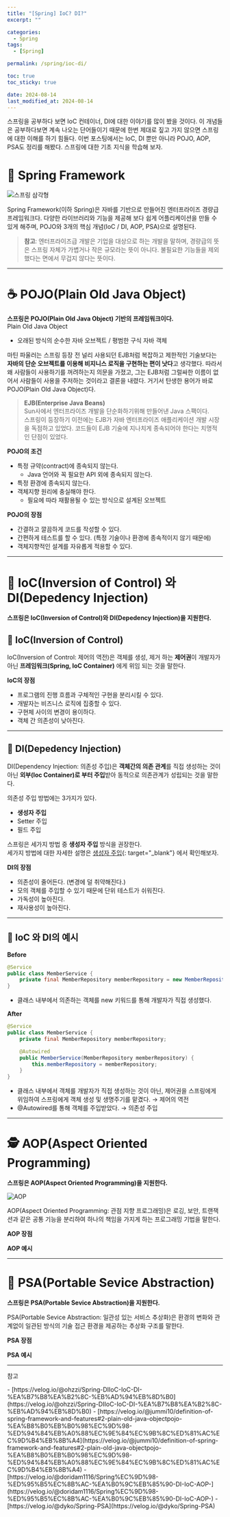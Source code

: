 ```yaml
---
title: "[Spring] IoC? DI?"
excerpt: ""

categories:
  - Spring
tags:
  - [Spring]

permalink: /spring/ioc-di/

toc: true
toc_sticky: true

date: 2024-08-14
last_modified_at: 2024-08-14
---
```

스프링을 공부하다 보면 IoC 컨테이너, DI에 대한 이야기를 많이 봤을 것이다. 이 개념들은 공부하다보면 계속 나오는 단어들이기 때문에 한번 제대로 짚고 가지 않으면 스프링에 대한 이해를 하기 힘들다. 
이번 포스팅에서는 IoC, DI 뿐만 아니라 POJO, AOP, PSA도 정리를 해봤다. 스프링에 대한 기초 지식을 학습해 보자.

# 🍃 Spring Framework
![스프링 삼각형](/assets/images/posts_img/spring/ioc-di/spring-triangle.png)

Spring Framework(이하 Spring)은 자바를 기반으로 만들어진 엔터프라이즈 경량급 프레임워크다. 다양한 라이브러리와 기능을 제공해 보다 쉽게 어플리케이션을 만들 수 있게 해주며, POJO와 3개의 핵심 개념(IoC / DI, AOP, PSA)으로 설명된다.

> **참고**: 엔터프라이즈급 개발은 기업을 대상으로 하는 개발을 말하며, 경량급의 뜻은 스프링 자체가 가볍거나 작은 규모라는 뜻이 아니다. 불필요한 기능들을 제외했다는 면에서 무겁지 않다는 뜻이다.

---

# ☕ POJO(Plain Old Java Object) 
**스프링은 POJO(Plain Old Java Object) 기반의 프레임워크이다.**  
Plain Old Java Object
- 오래된 방식의 순수한 자바 오브젝트 / 평범한 구식 자바 객체  

마틴 파울러는 스프링 등장 전 널리 사용되던 EJB처럼 복잡하고 제한적인 기술보다는 **자바의 단순 오브젝트를 이용해 비지니스 로직을 구현하는 편이 낫다**고 생각했다. 따라서 왜 사람들이 사용하기를 꺼려하는지 의문을 가졌고, 그는 EJB처럼 그럴싸한 이름이 없어서 사람들이 사용을 주저하는 것이라고 결론을 내렸다. 거기서 탄생한 용어가 바로 POJO(Plain Old Java Object)다. 

> **EJB(Enterprise Java Beans)**  
Sun사에서 엔터프라이즈 개발을 단순화하기위해 만들어낸 Java 스팩이다.  
스프링이 등장하기 이전에는 EJB가 자바 엔터프라이즈 애플리케이션 개발 시장을 독점하고 있었다. 코드들이 EJB 기술에 지나치게 종속되어야 한다는 치명적인 단점이 있었다.

**POJO의 조건**  
- 특정 규약(contract)에 종속되지 않는다.
	- Java 언어와 꼭 필요한 API 외에 종속되지 않는다.
- 특정 환경에 종속되지 않는다.
- 객체지향 원리에 충실해야 한다.
	- 필요에 따라 재활용될 수 있는 방식으로 설계된 오브젝트

**POJO의 장점**
- 간결하고 깔끔하게 코드를 작성할 수 있다.
- 간편하게 테스트를 할 수 있다. (특정 기술이나 환경에 종속적이지 않기 때문에)
- 객체지향적인 설계를 자유롭게 적용할 수 있다.

---

# 🥪 IoC(Inversion of Control) 와 DI(Depedency Injection)
**스프링은 IoC(Inversion of Control)와 DI(Depedency Injection)을 지원한다.**
## 🍅 IoC(Inversion of Control)
IoC(Inversion of Control: 제어의 역전)은 객체를 생성, 제거 하는 **제어권**이 개발자가 아닌 **프레임워크(Spring, IoC Container)** 에게 위임 되는 것을 말한다.

**IoC의 장점**
- 프로그램의 진행 흐름과 구체적인 구현을 분리시킬 수 있다.
- 개발자는 비즈니스 로직에 집중할 수 있다.
- 구현체 사이의 변경이 용이하다.
- 객체 간 의존성이 낮아진다.

---

## 🥬 DI(Depedency Injection)
DI(Dependency Injection: 의존성 주입)은 **객체간의 의존 관계**를 직접 생성하는 것이 아닌 **외부(Ioc Container)로 부터 주입**받아 동적으로 의존관계가 성립되는 것을 말한다.

의존성 주입 방법에는 3가지가 있다.
- **생성자 주입** 
- Setter 주입 
- 필드 주입  

스프링은 세가지 방법 중 **생성자 주입** 방식을 권장한다.  
세가지 방법에 대한 자세한 설명은 [생성자 주입](){: target="_blank"} 에서 확인해보자.

**DI의 장점**
- 의존성이 줄어든다. (변경에 덜 취약해진다.)
- 모의 객체를 주입할 수 있기 때문에 단위 테스트가 쉬워진다.
- 가독성이 높아진다.
- 재사용성이 높아진다.

---

## 🍞 IoC 와 DI의 예시

**Before**
```java
@Service
public class MemberService {
	private final MemberRepository memberRepository = new MemberRepository();
}
```
- 클래스 내부에서 의존하는 객체를 new 키워드를 통해 개발자가 직접 생성했다.

**After**
```java
@Service
public class MemberService {
	private final MemberRepository memberRepository;

	@Autowired
	public MemberService(MemberRepository memberRepository) {
		this.memberRepository = memberRepository;
	}
}
```
- 클래스 내부에서 객체를 개발자가 직접 생성하는 것이 아닌, 제어권을 스프링에게 위임하여 스프링에게 객체 생성 및 생명주기를 맡겼다. &rarr; 제어의 역전
- @Autowired를 통해 객체를 주입받았다. &rarr; 의존성 주입

---

# 🕵️ AOP(Aspect Oriented Programming)
**스프링은 AOP(Aspect Oriented Programming)을 지원한다.**  

![AOP](/assets/images/posts_img/spring/ioc-di/aop.png)

AOP(Aspect Oriented Programming: 관점 지향 프로그래밍)은 로깅, 보안, 트랜잭션과 같은 공통 기능을 분리하여 하나의 책임을 가지게 하는 프로그래밍 기법을 말한다.

**AOP 장점**

**AOP 예시**

---

# 🌷 PSA(Portable Sevice Abstraction)
**스프링은 PSA(Portable Sevice Abstraction)을 지원한다.**  

PSA(Portable Sevice Abstraction: 일관성 있는 서비스 추상화)은 환경의 변화와 관계없이 일관된 방식의 기술 접근 환경을 제공하는 추상화 구조를 말한다.

**PSA 장점**

**PSA 예시**


---

<p class="ref">참고</p>
- [https://velog.io/@ohzzi/Spring-DIIoC-IoC-DI-%EA%B7%B8%EA%B2%8C-%EB%AD%94%EB%8D%B0](https://velog.io/@ohzzi/Spring-DIIoC-IoC-DI-%EA%B7%B8%EA%B2%8C-%EB%AD%94%EB%8D%B0)
- [https://velog.io/@jummi10/definition-of-spring-framework-and-features#2-plain-old-java-objectpojo-%EA%B8%B0%EB%B0%98%EC%9D%98-%ED%94%84%EB%A0%88%EC%9E%84%EC%9B%8C%ED%81%AC%EC%9D%B4%EB%8B%A4](https://velog.io/@jummi10/definition-of-spring-framework-and-features#2-plain-old-java-objectpojo-%EA%B8%B0%EB%B0%98%EC%9D%98-%ED%94%84%EB%A0%88%EC%9E%84%EC%9B%8C%ED%81%AC%EC%9D%B4%EB%8B%A4)
- [https://velog.io/@doridam1116/Spring%EC%9D%98-%ED%95%B5%EC%8B%AC-%EA%B0%9C%EB%85%90-DI-IoC-AOP-](https://velog.io/@doridam1116/Spring%EC%9D%98-%ED%95%B5%EC%8B%AC-%EA%B0%9C%EB%85%90-DI-IoC-AOP-)
- [https://velog.io/@dyko/Spring-PSA](https://velog.io/@dyko/Spring-PSA)



